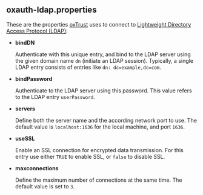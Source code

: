 
## oxauth-ldap.properties

These are the properties [oxTrust][oxtrust] uses to connect to
[Lightweight Directory Access Protocol (LDAP)][ldap]:

 * __bindDN__

   Authenticate with this unique entry, and bind to the LDAP server
   using the given domain name `dn` (initiate an LDAP session). 
   Typically, a single LDAP entry consists of entries like 
   `dn: dc=example,dc=com`.

 * __bindPassword__

   Authenticate to the LDAP server using this password. This value
   refers to the LDAP entry `userPassword`.

 * __servers__

   Define both the server name and the according network port to use. 
   The default value is `localhost:1636` for the local machine, and 
   port `1636`.

 * __useSSL__

   Enable an SSL connection for encrypted data transmission. For this
   entry use either `TRUE` to enable SSL, or `false` to disable SSL.

 * __maxconnections__

   Define the maximum number of connections at the same time. The 
   default value is set to `3`.

[ldap]: https://en.wikipedia.org/wiki/Lightweight_Directory_Access_Protocol "Lightweight Directory Access Protocol (LDAP), Wikipedia"

[oxtrust]: ../oxTrust/ "oxTrust documentation"
